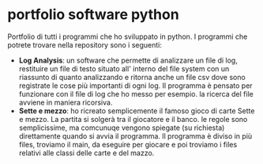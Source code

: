 # portfolio software python
Portfolio di tutti i programmi che ho sviluppato in python.
I programmi che potrete trovare nella repository sono i seguenti:
  - **Log Analysis**: un software che permette di analizzare un file di log, restituire un file  di testo situato all' interno del file system con un riassunto di quanto analizzando e ritorna anche un file csv dove sono registrate le cose più importanti di ogni log. Il programma è pensato per funzionare con il file di log che ho messo per esempio. la ricerca del file avviene in maniera ricorsiva.
  - **Sette e mezzo**: ho ricreato semplicemente il famoso gioco di carte Sette e mezzo. La partita si solgerà tra il giocatore e il banco. le regole sono semplicissime, ma comcunuqe vengono spiegate (su richiesta) direttamente quando si avvia il programma. Il programma è diviso in più files, troviamo il main, da eseguire per giocare e poi troviamo i files relativi alle classi delle carte e del mazzo. 

